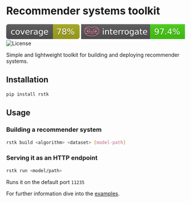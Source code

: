 # Recommender systems toolkit

![Coverage](coverage.svg) ![Interrogate](interrogate.svg) ![License](https://img.shields.io/badge/License-BSD%203--Clause-blue.svg)

Simple and lightweight toolkit for building and deploying recommender systems.

## Installation

```sh
pip install rstk
```

## Usage

### Building a recommender system

```sh
rstk build <algorithm> <dataset> [model-path]
```

### Serving it as an HTTP endpoint

```sh
rstk run <model/path>
```

Runs it on the default port `11235`

For further information dive into the [examples](https://github.com/rat-nick/rstk/tree/main/examples).

